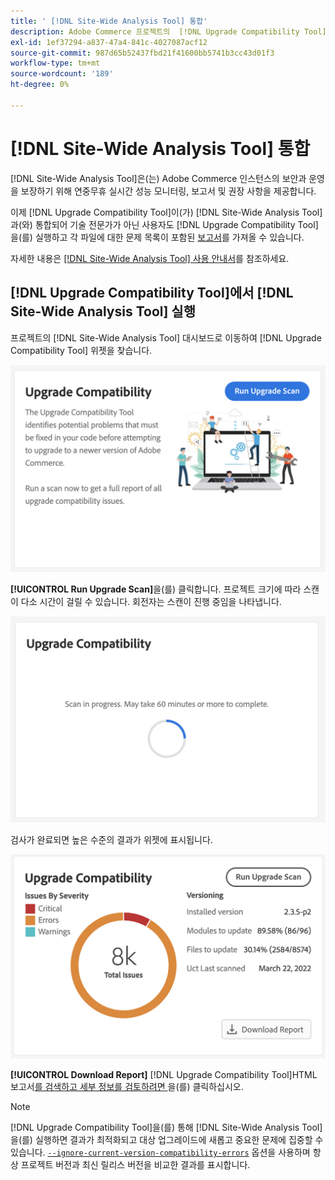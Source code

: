```yaml
---
title: ' [!DNL Site-Wide Analysis Tool] 통합'
description: Adobe Commerce 프로젝트의  [!DNL Upgrade Compatibility Tool] 대시보드에서  [!DNL Site-Wide Analysis Tool] 보고서를 검색하려면 다음 단계를 따르십시오.
exl-id: 1ef37294-a837-47a4-841c-4027087acf12
source-git-commit: 987d65b52437fbd21f41600bb5741b3cc43d01f3
workflow-type: tm+mt
source-wordcount: '189'
ht-degree: 0%

---
```


# [!DNL Site-Wide Analysis Tool] 통합

[!DNL Site-Wide Analysis Tool]은(는) Adobe Commerce 인스턴스의 보안과 운영을 보장하기 위해 연중무휴 실시간 성능 모니터링, 보고서 및 권장 사항을 제공합니다.

이제 [!DNL Upgrade Compatibility Tool]이(가) [!DNL Site-Wide Analysis Tool]과(와) 통합되어 기술 전문가가 아닌 사용자도 [!DNL Upgrade Compatibility Tool]을(를) 실행하고 각 파일에 대한 문제 목록이 포함된 [보고서](../upgrade-compatibility-tool/reports.md)를 가져올 수 있습니다.

자세한 내용은 [[!DNL Site-Wide Analysis Tool] 사용 안내서](https://experienceleague.adobe.com/ko/docs/commerce-operations/tools/site-wide-analysis-tool/access)를 참조하세요.

## [!DNL Upgrade Compatibility Tool]에서 [!DNL Site-Wide Analysis Tool] 실행

프로젝트의 [!DNL Site-Wide Analysis Tool] 대시보드로 이동하여 [!DNL Upgrade Compatibility Tool] 위젯을 찾습니다.

![UCT SWAT 위젯 - 초기](../../assets/upgrade-guide/uct-swat-initial.png)

**[!UICONTROL Run Upgrade Scan]**&#x200B;을(를) 클릭합니다. 프로젝트 크기에 따라 스캔이 다소 시간이 걸릴 수 있습니다. 회전자는 스캔이 진행 중임을 나타냅니다.

![UCT SWAT 위젯 - 진행 중](../../assets/upgrade-guide/uct-swat-progress.png)

검사가 완료되면 높은 수준의 결과가 위젯에 표시됩니다.

![UCT SWAT 위젯 - 결과](../../assets/upgrade-guide/uct-swat-results.png)

**[!UICONTROL Download Report]** [!DNL Upgrade Compatibility Tool]HTML 보고서[를 검색하고 세부 정보를 검토하려면 ](../upgrade-compatibility-tool/reports.md#html-report)을(를) 클릭하십시오.


>[!NOTE]
>
> [!DNL Upgrade Compatibility Tool]을(를) 통해 [!DNL Site-Wide Analysis Tool]을(를) 실행하면 결과가 최적화되고 대상 업그레이드에 새롭고 중요한 문제에 집중할 수 있습니다. [`--ignore-current-version-compatibility-errors`](run.md#optimize-your-results) 옵션을 사용하며 항상 프로젝트 버전과 최신 릴리스 버전을 비교한 결과를 표시합니다.
